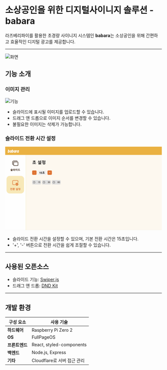# 소상공인을 위한 디지털사이니지 솔루션 - **babara**

라즈베리파이를 활용한 초경량 사이니지 시스템인 **babara**는 소상공인을 위해 간편하고 효율적인 디지털 광고를 제공합니다.

---

<img width="800" src="./mdimg/화면.gif" alt="화면" >

## 기능 소개

### 이미지 관리
<img width="800" src="./mdimg/기능.gif" alt="기능" >

- 슬라이드에 표시될 이미지를 업로드할 수 있습니다.
- 드래그 앤 드롭으로 이미지 순서를 변경할 수 있습니다.
- 불필요한 이미지는 삭제가 가능합니다.


### 슬라이드 전환 시간 설정
<img width="800" src="./mdimg/기능2.gif" alt="기능2" >

- 슬라이드 전환 시간을 설정할 수 있으며, 기본 전환 시간은 15초입니다.
- '+', '-' 버튼으로 전환 시간을 쉽게 조절할 수 있습니다.

---

## 사용된 오픈소스

- 슬라이드 기능: [Swiper.js](https://swiperjs.com/)
- 드래그 앤 드롭: [DND Kit](https://dndkit.com/)

---

## 개발 환경

| 구성 요소      | 사용 기술                       |
|----------------|--------------------------------|
| **하드웨어**   | Raspberry Pi Zero 2            |
| **OS**         | FullPageOS                     |
| **프론트엔드** | React, styled-components       |
| **백엔드**     | Node.js, Express               |
| **기타**       | Cloudflare로 서버 접근 관리     |





